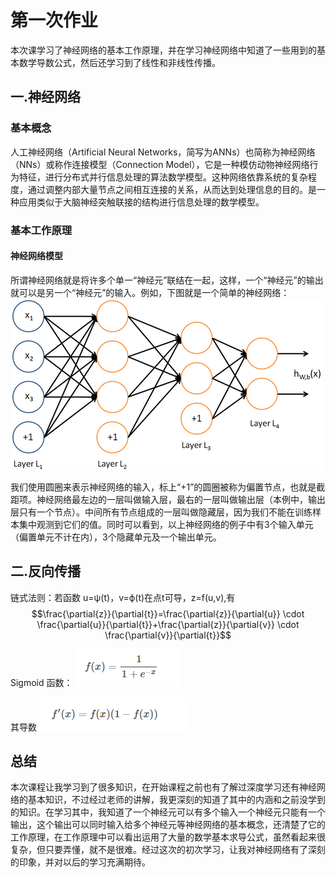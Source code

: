 # 第一次作业
本次课学习了神经网络的基本工作原理，并在学习神经网络中知道了一些用到的基本数学导数公式，然后还学习到了线性和非线性传播。
## 一.神经网络
### 基本概念
人工神经网络（Artificial Neural Networks，简写为ANNs）也简称为神经网络（NNs）或称作连接模型（Connection Model），它是一种模仿动物神经网络行为特征，进行分布式并行信息处理的算法数学模型。这种网络依靠系统的复杂程度，通过调整内部大量节点之间相互连接的关系，从而达到处理信息的目的。是一种应用类似于大脑神经突触联接的结构进行信息处理的数学模型。
### 基本工作原理
#### 神经网络模型
所谓神经网络就是将许多个单一“神经元”联结在一起，这样，一个“神经元”的输出就可以是另一个“神经元”的输入。例如，下图就是一个简单的神经网络：
![](media/3.png)

我们使用圆圈来表示神经网络的输入，标上“+1”的圆圈被称为偏置节点，也就是截距项。神经网络最左边的一层叫做输入层，最右的一层叫做输出层（本例中，输出层只有一个节点）。中间所有节点组成的一层叫做隐藏层，因为我们不能在训练样本集中观测到它们的值。同时可以看到，以上神经网络的例子中有3个输入单元（偏置单元不计在内），3个隐藏单元及一个输出单元。
## 二.反向传播
链式法则：若函数 u=ψ(t)，v=ϕ(t)在点t可导，z=f(u,v),有
$$\frac{\partial{z}}{\partial{t}}=\frac{\partial{z}}{\partial{u}} \cdot \frac{\partial{u}}{\partial{t}}+\frac{\partial{z}}{\partial{v}} \cdot \frac{\partial{v}}{\partial{t}}$$

Sigmoid 函数：
![](media/1.png)

其导数
![](media/2.png)
## 总结
本次课程让我学习到了很多知识，在开始课程之前也有了解过深度学习还有神经网络的基本知识，不过经过老师的讲解，我更深刻的知道了其中的内涵和之前没学到的知识。在学习其中，我知道了一个神经元可以有多个输入一个神经元只能有一个输出，这个输出可以同时输入给多个神经元等神经网络的基本概念，还清楚了它的工作原理，在工作原理中可以看出运用了大量的数学基本求导公式，虽然看起来很复杂，但只要弄懂，就不是很难。经过这次的初次学习，让我对神经网络有了深刻的印象，并对以后的学习充满期待。


   